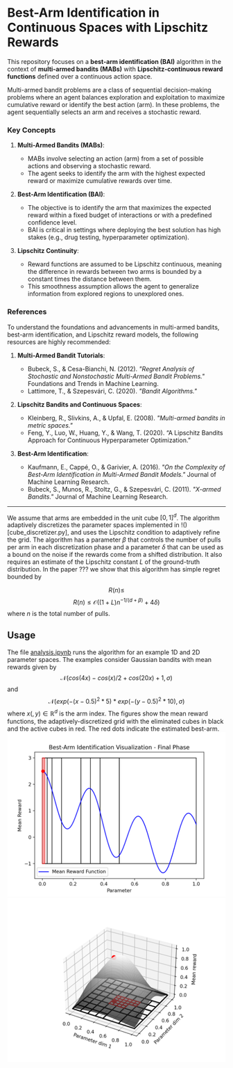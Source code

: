 
# Best-Arm Identification in Continuous Spaces with Lipschitz Rewards

This repository focuses on a **best-arm identification (BAI)** algorithm in the context of **multi-armed bandits (MABs)** with **Lipschitz-continuous reward functions** defined over a continuous action space.

Multi-armed bandit problems are a class of sequential decision-making problems where an agent balances exploration and exploitation to maximize cumulative reward or identify the best action (arm). In these problems, the agent sequentially selects an arm and receives a stochastic reward.

### Key Concepts

1. **Multi-Armed Bandits (MABs)**:
   - MABs involve selecting an action (arm) from a set of possible actions and observing a stochastic reward.
   - The agent seeks to identify the arm with the highest expected reward or maximize cumulative rewards over time.

2. **Best-Arm Identification (BAI)**:
   - The objective is to identify the arm that maximizes the expected reward within a fixed budget of interactions or with a predefined confidence level.
   - BAI is critical in settings where deploying the best solution has high stakes (e.g., drug testing, hyperparameter optimization).

3. **Lipschitz Continuity**:
   - Reward functions are assumed to be Lipschitz continuous, meaning the difference in rewards between two arms is bounded by a constant times the distance between them.
   - This smoothness assumption allows the agent to generalize information from explored regions to unexplored ones.

### References

To understand the foundations and advancements in multi-armed bandits, best-arm identification, and Lipschitz reward models, the following resources are highly recommended:

1. **Multi-Armed Bandit Tutorials**:
   - Bubeck, S., & Cesa-Bianchi, N. (2012). *"Regret Analysis of Stochastic and Nonstochastic Multi-Armed Bandit Problems."* Foundations and Trends in Machine Learning.
   - Lattimore, T., & Szepesvári, C. (2020). *"Bandit Algorithms."*

2. **Lipschitz Bandits and Continuous Spaces**:
   - Kleinberg, R., Slivkins, A., & Upfal, E. (2008). *"Multi-armed bandits in metric spaces."*
   - Feng, Y., Luo, W., Huang, Y., & Wang, T. (2020). “A Lipschitz Bandits Approach for Continuous Hyperparameter Optimization.”

3. **Best-Arm Identification**:
   - Kaufmann, E., Cappé, O., & Garivier, A. (2016). *"On the Complexity of Best-Arm Identification in Multi-Armed Bandit Models."* Journal of Machine Learning Research.
   - Bubeck, S., Munos, R., Stoltz, G., & Szepesvári, C. (2011). *"X-armed Bandits."* Journal of Machine Learning Research.

---

We assume that arms are embedded in the unit cube $[0, 1]^d$. The algorithm adaptively discretizes the parameter spaces implemented in !()[cube_discretizer.py], and uses the Lipschitz condition to adaptively refine the grid. The algorithm has a parameter $\beta$ that controls the number of pulls per arm in each discretization phase and a parameter $\delta$ that can be used as a bound on the noise if the rewards come from a shifted distribution. It also requires an estimate of the Lipschitz constant $L$ of the ground-truth distribution. In the paper ??? we show that this algorithm has simple regret bounded by

$$R(n) \leq $$
$$R(n) \leq \mathcal{O}\left( (1+L)n^{-1/(d+\beta)} +4\delta \right) $$
where $n$ is the total number of pulls.

## Usage

The file [analysis.ipynb](analysis.ipynb) runs the algorithm for an example 1D and 2D parameter spaces.
The examples consider Gaussian bandits with mean rewards given by
$$\mathcal{N}(cos(4x)-cos(x)/2 +cos(20x)+1, \sigma)$$
and
$$\mathcal{N}(exp(-(x-0.5)^2 * 5) * exp(-(y-0.5)^2 * 10), \sigma)$$
where $x(,y)\in\mathbb{R}^d$ is the arm index.
The figures show the mean reward functions, the adaptively-discretized grid with the eliminated cubes in black and the active cubes in red. The red dots indicate the estimated best-arm.
![first](test_1D.png)  ![second](test_2D.png)
